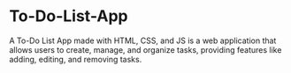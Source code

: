 # To-Do-List-App
A To-Do List App made with HTML, CSS, and JS is a web application that allows users to create, manage, and organize tasks, providing features like adding, editing, and removing tasks.
